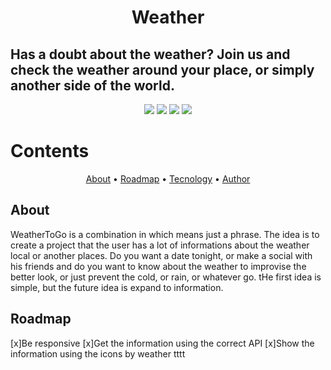 <h1 align="center">Weather</h1>

## Has a doubt about the weather? Join us and check the weather around your place, or simply another side of the world.
<p align="center">
 <img src="https://img.shields.io/static/v1?label=vue&message=2.6.11&color=<red>"/>
 <img src="https://img.shields.io/static/v1?label=bootstrap&message=4.5.3&color=<red>"/>
 <img src="https://img.shields.io/static/v1?label=axios&message=0.21.0&color=<red>"/>
 <img src="https://img.shields.io/static/v1?label=npm&message=4.12.0&color=<red>"/>
</p>

# Contents

<p align="center">
 <a href="#About">About</a> •
 <a href="#Install>install guide •
 <a href="#Roadmap">Roadmap</a> • 
 <a href="#Tecnologias">Tecnology</a> • 
 <a href="#autor">Author</a>
</p>

## About

<p> WeatherToGo is a combination in which means just a phrase. The idea is to create a project that the user has a lot of informations about the weather local or another places. Do you want a date tonight, or make a social with his friends and do you want to know about the weather to improvise the better look, or just prevent the cold, or rain, or whatever go. tHe first idea is simple, but the future idea is expand to information.</p>

## Roadmap

[x]Be responsive
[x]Get the information using the correct API
[x]Show the information using the icons by weather
tttt
